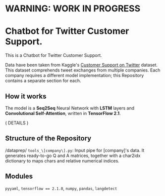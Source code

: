 # WARNING: WORK IN PROGRESS

# Chatbot for Twitter Customer Support.

This is a Chatbot for Twitter Customer Support.

Data have been taken from Kaggle's [Customer Support on Twitter](https://www.kaggle.com/thoughtvector/customer-support-on-twitter) dataset. This dataset comprehends tweet exchanges from multiple companies. Each company requires a different model implementation; this Repository contains a separate section for each.


## How it works

The model is a **Seq2Seq** Neural Network with **LSTM** layers and **Convolutional Self-Attention**, written in **TensorFlow 2.1**.

( DETAILS )


## Structure of the Repository

/dataprep/
  `tools_\[company\].py`: Input pipe for \[company\]'s data. It generates ready-to-go Q and A matrices, together with a char2idx dictionary to maps chars and relative numerical indices.


## Modules

`pyyaml`,
`tensorflow == 2.1.0`,
`numpy`,
`pandas`,
`langdetect`
